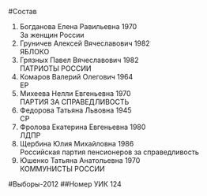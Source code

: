 #Состав
1. Богданова Елена Равильевна 1970   
    За женщин России
2. Груничев Алексей Вячеславович 1982   
    ЯБЛОКО
3. Грязных Павел Вячеславович 1982   
    ПАТРИОТЫ РОССИИ
4. Комаров Валерий Олегович 1964   
    ЕР
5. Михеева Нелли Евгеньевна 1970   
    ПАРТИЯ ЗА СПРАВЕДЛИВОСТЬ
6. Федорова Татьяна Львовна 1945   
    СР
7. Фролова Екатерина Евгеньевна 1980   
    ЛДПР
8. Щербина Юлия Михайловна 1986   
    Российская партия пенсионеров за справедливость
9. Юшенко Татьяна Анатольевна 1970   
    КОММУНИСТЫ РОССИИ

#Выборы-2012
##Номер УИК
124
